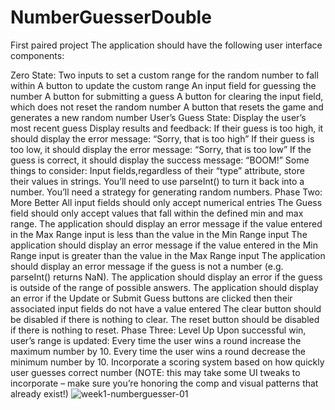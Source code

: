 # NumberGuesserDouble
First paired project
The application should have the following user interface components:

Zero State:
Two inputs to set a custom range for the random number to fall within
A button to update the custom range
An input field for guessing the number
A button for submitting a guess
A button for clearing the input field, which does not reset the random number
A button that resets the game and generates a new random number
User’s Guess State:
Display the user’s most recent guess
Display results and feedback:
If their guess is too high, it should display the error message: “Sorry, that is too high”
If their guess is too low, it should display the error message: “Sorry, that is too low”
If the guess is correct, it should display the success message: “BOOM!”
Some things to consider:
Input fields,regardless of their “type” attribute, store their values in strings. You’ll need to use parseInt() to turn it back into a number.
You’ll need a strategy for generating random numbers.
Phase Two: More Better
All input fields should only accept numerical entries
The Guess field should only accept values that fall within the defined min and max range.
The application should display an error message if the value entered in the Max Range input is less than the value in the Min Range input
The application should display an error message if the value entered in the Min Range input is greater than the value in the Max Range input
The application should display an error message if the guess is not a number (e.g. parseInt() returns NaN).
The application should display an error if the guess is outside of the range of possible answers.
The application should display an error if the Update or Submit Guess buttons are clicked then their associated input fields do not have a value entered
The clear button should be disabled if there is nothing to clear.
The reset button should be disabled if there is nothing to reset.
Phase Three: Level Up
Upon successful win, user’s range is updated:
Every time the user wins a round increase the maximum number by 10.
Every time the user wins a round decrease the minimum number by 10.
Incorporate a scoring system based on how quickly user guesses correct number (NOTE: this may take some UI tweaks to incorporate – make sure you’re honoring the comp and visual patterns that already exist!)
![week1-numberguesser-01](https://user-images.githubusercontent.com/41968928/46637558-f764cf00-cb19-11e8-801a-c5e64c8480a0.jpg)
